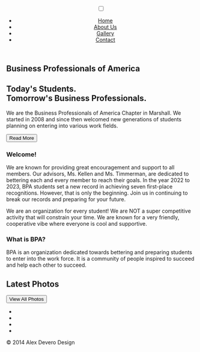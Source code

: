 <div class="wrapper">
  <section class="sec-intro">
    <header role="banner">
      <input id="nav-check" type="checkbox" />
      <label class="fa" for="nav-check"></label>
      <nav role="navigation">
        <ul class="nav">
          <li><a href="#">Home</a></li>
          <li><a href="#">About Us</a></li>
          <li><a href="#">Gallery</a></li>
          <li><a href="#">Contact</a></li>
        </ul>
      </nav>
    </header>
    <h1>Business Professionals of America</h1>
    </div>
  </section>
  <section class="sec-about">
    <div class="row-red">
      <div class="row">
        <h1>Today's Students. <br /> Tomorrow's Business Professionals.</h1>
        <p>We are the Business Professionals of America Chapter in Marshall. We started in 2008 and since then welcomed new generations of students planning on entering into various work fields.</p>
        <button type="button" value="Read More" role="button">Read More</button>
      </div>
    </div>
    <div class="row-grey">
      <div class="row">
        <article class="col-2">
          <h1>Welcome!</h1>
          <p>We are known for providing great encouragement and support to all members. Our advisors, Ms. Kellen and Ms. Timmerman, are dedicated to bettering each and every member to reach their goals. In the year 2022 to 2023, BPA students set a new record in achieving seven first-place recognitions. However, that is only the beginning. Join us in continuing to break our records and preparing for your future.</p>
          <p>We are an organization for every student!  We are NOT a super competitive activity that will constrain your time. We are known for a very friendly, cooperative vibe where everyone is cool and supportive.</p>
        </article>
        <article class="col-2">
          <h1>What is BPA?</h1>
          <p>BPA is an organization dedicated towards bettering and preparing students to enter into the work force. It is a community of people inspired to succeed and help each other to succeed.</p>
        </article>
      </div>
    </div>
  </section>
  <section class="sec-gallery">
    <div class="overlay">
      <div class="row">
        <h1>Latest Photos</h1>
      </div>
      <div class="row">
        <div class="col-3">
          <img src="https://ogden_images.s3.amazonaws.com/www.marshallindependent.com/images/2023/03/13201911/bpa-copy-copyweb-881x840.jpg" alt="" />
        </div>
        <div class="col-3">
          <img src="https://th.bing.com/th/id/OIP.ONWhIG-W1uN0w0Wce01vHgHaHZ?rs=1&pid=ImgDetMain" alt="" />
        </div>
        <div class="col-3">
          <img src="http://www.t-nation.com/system/publishing/article_assets/274/original/Jason-Jump.jpg" alt="" />
        </div>
      </div>
      <div class="row">
        <div class="col-3">
          <img src="http://cdn2.therxreview.com/wp-content/uploads/2013/03/Joshua-Page-4.jpg" alt="" />
        </div>
        <div class="col-3">
          <img src="http://maxshifman.com/wp-content/uploads/2013/11/10770242923_fa8eab2c80_o2.jpg" alt="" />
        </div>
        <div class="col-3">
          <img src="http://crossfitrough.com/wp-content/blogs.dir/134/files/2014/06/20110814_valley_crossfit_1041_noise_bullet_bamf.jpg" alt="" />
        </div>
      </div>
      <div class="row">
        <div class="col-3">
          <img src="https://3.bp.blogspot.com/-4FRiCbaZH6c/T1u0ckIlPkI/AAAAAAAAAJA/qUE15aneQIc/s1600/crossfit-3.jpg" alt="" />
        </div>
        <div class="col-3">
          <img src="http://www.crossfitfuengirola.com/web2013/wp-content/uploads/crossfit-fuengirola-slide03.jpg" alt="" />
        </div>
        <div class="col-3">
          <img src="http://crossfithi.files.wordpress.com/2013/03/crossfit-games-foucher.jpeg" alt="" />
        </div>
      </div>
      <div class="row">
        <button type="button" value="View All Photos" role="button">View All Photos</button>
      </div>
    </div>
  </section>
  <footer>
    <div class="row">
      <ul class="soc-media">
        <li><a href="#" class="fa fa-twitter"></a></li>
        <li><a href="#" class="fa fa-facebook"></a></li>
        <li><a href="#" class="fa fa-pinterest"></a></li>
        <li><a href="#" class="fa fa-envelope"></a></li>
      </ul>
    </div>
    <div class="row">
      <p>&copy; 2014 Alex Devero Design</p>
    </div>
  </footer>
</div>
